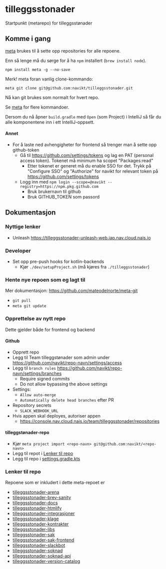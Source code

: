 # tilleggsstonader

Startpunkt (metarepo) for tilleggsstønader

## Komme i gang

[meta](https://github.com/mateodelnorte/meta) brukes til å sette opp
repositories for alle repoene.

Enn så lenge må du sørge for å ha `npm` installert (`brew install node`).

```
npm install meta -g --no-save
```

Merk! meta foran vanlig clone-kommando:

```
meta git clone git@github.com:navikt/tilleggsstonader.git
```

Nå kan git brukes som normalt for hvert repo.

Se [meta](https://github.com/mateodelnorte/meta) for flere kommandoer.

Dersom du nå åpner `build.gradle` med `Open` (som Project) i IntelliJ så får du alle komponentene inn i ett
IntelliJ-oppsett.

#### Annet

-   For å laste ned avhengigheter for frontend så trenger man å sette opp github-token
    -   Gå til https://github.com/settings/tokens og lag en PAT (personal access token). Tokenet må minimum ha scopet "Packages:read"
        -   Etter tokenet er generet må du enable SSO for det. Trykk på "Configure SSO" og "Authorize" for navikt for relevant token på https://github.com/settings/tokens
    -   Logg inn med `npm login --scope=@navikt --registry=https://npm.pkg.github.com`
        -   Bruk brukernavn til github
        -   Bruk GITHUB_TOKEN som passord

## Dokumentasjon

### Nyttige lenker
 - Unleash https://tilleggsstonader-unleash-web.iap.nav.cloud.nais.io 

### Developer

- Set opp pre-push hooks for kotlin-backends
  - Kjør `./dev/setupProject.sh` (må kjøres fra `./tilleggsstonader`)

### Hente nye repoen som eg lagt til

Mer dokumentasjon: https://github.com/mateodelnorte/meta-git

-   `git pull`
-   `meta git update`

### Opprettelse av nytt repo

Dette gjelder både for frontend og backend

#### Github

-   Opprett repo
-   Legg til Team tilleggstønader som admin under https://github.com/navikt/repo-navn/settings/access
-   Legg til `branch rules` https://github.com/navikt/repo-navn/settings/branches
    -   Require signed commits
    -   Do not allow bypassing the above settings
-   Settings:
    -   `Allow auto-merge`
    -   `Automatically delete head branches` efter PR
-   Repository secrets
    -   `SLACK_WEBHOOK_URL`
- Hvis appen skal deployes, autoriser appen
  - https://console.nav.cloud.nais.io/team/tilleggsstonader/repositories

#### tilleggstønader-repo

-   Kjør `meta project import <repo-navn> git@github.com:navikt/<repo-navn>`
-   Legg til repot i [Lenker til repo](#lenker-til-repo)
-   Legg til repo i [settings.gradle.kts](./settings.gradle.kts)

### Lenker til repo

Repoene som er inkludert i dette meta-repoet er

-   [tilleggsstonader-arena](https://github.com/navikt/tilleggsstonader-arena)
-   [tilleggsstonader-brev-sanity](https://github.com/navikt/tilleggsstonader-brev-sanity)
-   [tilleggsstonader-docs](https://github.com/navikt/tilleggsstonader-docs)
-   [tilleggsstonader-htmlify](https://github.com/navikt/tilleggsstonader-htmlify)
-   [tilleggsstonader-integrasjoner](https://github.com/navikt/tilleggsstonader-integrasjoner)
-   [tilleggsstonader-klage](https://github.com/navikt/tilleggsstonader-klage)
-   [tilleggsstonader-kontrakter](https://github.com/navikt/tilleggsstonader-kontrakter)
-   [tilleggsstonader-libs](https://github.com/navikt/tilleggsstonader-libs)
-   [tilleggsstonader-sak](https://github.com/navikt/tilleggsstonader-sak)
-   [tilleggsstonader-sak-frontend](https://github.com/navikt/tilleggsstonader-sak-frontend)
-   [tilleggsstonader-slackbot](https://github.com/navikt/tilleggsstonader-slackbot)
-   [tilleggsstonader-soknad](https://github.com/navikt/tilleggsstonader-soknad)
-   [tilleggsstonader-soknad-api](https://github.com/navikt/tilleggsstonader-soknad-api)
-   [tilleggsstonader-version-catalog](https://github.com/navikt/tilleggsstonader-version-catalog)
